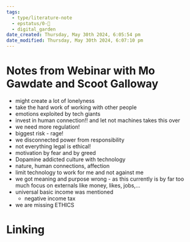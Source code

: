 ```yaml
---
tags:
  - type/literature-note
  - epstatus/0-🌰
  - digital_garden
date_created: Thursday, May 30th 2024, 6:05:54 pm
date_modified: Thursday, May 30th 2024, 6:07:10 pm
---
```


# Notes from Webinar with Mo Gawdate and Scoot Galloway
+ might create a lot of lonelyness
+ take the hard work of working with other people
+ emotions exploited by tech giants
+ invest in human connection!! and let not machines takes this over
+ we need more regulation!
+ biggest risk - rage!
+ we disconnected power from responsibility
+ not everything legal is ethical!
+ motivation by fear and by greed
+ Dopamine addicted culture with technology
+ nature, human connections, affection
+ limit technology to work for me and not against me
+ we got meaning and purpose wrong - as this currently is by far too much focus on externals like money, likes, jobs,...
+ universal basic income was mentioned
	+ negative income tax
+ we are missing ETHICS

# Linking

